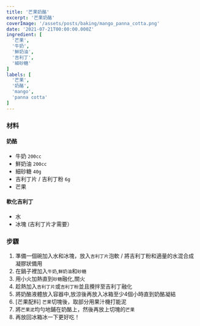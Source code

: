 ```yaml
---
title: '芒果奶酪'
excerpt: '芒果奶酪'
coverImage: '/assets/posts/baking/mango_panna_cotta.png'
date: '2021-07-21T00:00:00.000Z'
ingredient: [
  '芒果',
  '牛奶',
  '鮮奶油',
  '吉利丁',
  '細砂糖'
]
labels: [
  '芒果',
  '奶酪',
  'mango',
  'panna cotta'
]
---
```


### 材料


#### 奶酪

- 牛奶 `200cc`
- 鮮奶油 `200cc`
- 細砂糖 `40g`
- 吉利丁片 / 吉利丁粉 `6g`
- 芒果

#### 軟化吉利丁
- 水
- 冰塊 (吉利丁片才需要）


### 步驟

1. 準備一個碗加入水和冰塊，放入`吉利丁片`泡軟 / 將吉利丁粉和適量的水混合成凝膠狀備用
2. 在鍋子裡加入`牛奶`,`鮮奶油`和`砂糖`
3. 用小火加熱直到`砂糖`融化,關火
4. 趁熱加入`吉利丁片`或`吉利丁粉`並且攪拌至吉利丁融化
5. 將奶酪液體放入容器中,放涼後再放入冰箱至少4個小時直到奶酪凝結
6. [芒果配料] `芒果`切塊後，取部分用果汁機打能泥
7. 將`芒果泥`均勻地鋪在奶酪上，然後再放上切塊的`芒果`
8. 再放回冰箱冰一下更好吃！
